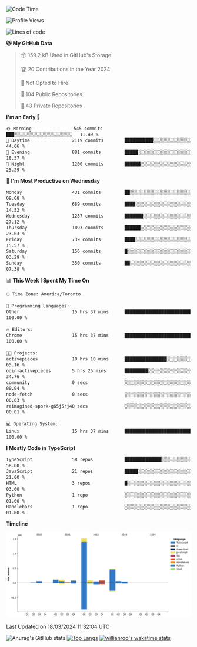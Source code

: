 <!--START_SECTION:waka-->
![Code Time](http://img.shields.io/badge/Code%20Time-1%2C311%20hrs%2038%20mins-blue)

![Profile Views](http://img.shields.io/badge/Profile%20Views-0-blue)

![Lines of code](https://img.shields.io/badge/From%20Hello%20World%20I%27ve%20Written-2.7%20million%20lines%20of%20code-blue)

**🐱 My GitHub Data** 

> 📦 159.2 kB Used in GitHub's Storage 
 > 
> 🏆 20 Contributions in the Year 2024
 > 
> 🚫 Not Opted to Hire
 > 
> 📜 104 Public Repositories 
 > 
> 🔑 43 Private Repositories 
 > 
**I'm an Early 🐤** 

```text
🌞 Morning                545 commits         ███░░░░░░░░░░░░░░░░░░░░░░   11.49 % 
🌆 Daytime                2119 commits        ███████████░░░░░░░░░░░░░░   44.66 % 
🌃 Evening                881 commits         █████░░░░░░░░░░░░░░░░░░░░   18.57 % 
🌙 Night                  1200 commits        ██████░░░░░░░░░░░░░░░░░░░   25.29 % 
```
📅 **I'm Most Productive on Wednesday** 

```text
Monday                   431 commits         ██░░░░░░░░░░░░░░░░░░░░░░░   09.08 % 
Tuesday                  689 commits         ████░░░░░░░░░░░░░░░░░░░░░   14.52 % 
Wednesday                1287 commits        ███████░░░░░░░░░░░░░░░░░░   27.12 % 
Thursday                 1093 commits        ██████░░░░░░░░░░░░░░░░░░░   23.03 % 
Friday                   739 commits         ████░░░░░░░░░░░░░░░░░░░░░   15.57 % 
Saturday                 156 commits         █░░░░░░░░░░░░░░░░░░░░░░░░   03.29 % 
Sunday                   350 commits         ██░░░░░░░░░░░░░░░░░░░░░░░   07.38 % 
```


📊 **This Week I Spent My Time On** 

```text
🕑︎ Time Zone: America/Toronto

💬 Programming Languages: 
Other                    15 hrs 37 mins      █████████████████████████   100.00 % 

🔥 Editors: 
Chrome                   15 hrs 37 mins      █████████████████████████   100.00 % 

🐱‍💻 Projects: 
activepieces             10 hrs 10 mins      ████████████████░░░░░░░░░   65.16 % 
odin-activepieces        5 hrs 25 mins       █████████░░░░░░░░░░░░░░░░   34.76 % 
community                0 secs              ░░░░░░░░░░░░░░░░░░░░░░░░░   00.04 % 
node-fetch               0 secs              ░░░░░░░░░░░░░░░░░░░░░░░░░   00.03 % 
reimagined-spork-g65j5rj40 secs              ░░░░░░░░░░░░░░░░░░░░░░░░░   00.01 % 

💻 Operating System: 
Linux                    15 hrs 37 mins      █████████████████████████   100.00 % 
```

**I Mostly Code in TypeScript** 

```text
TypeScript               58 repos            ██████████████░░░░░░░░░░░   58.00 % 
JavaScript               21 repos            █████░░░░░░░░░░░░░░░░░░░░   21.00 % 
HTML                     3 repos             █░░░░░░░░░░░░░░░░░░░░░░░░   03.00 % 
Python                   1 repo              ░░░░░░░░░░░░░░░░░░░░░░░░░   01.00 % 
Handlebars               1 repo              ░░░░░░░░░░░░░░░░░░░░░░░░░   01.00 % 
```



**Timeline**

![Lines of Code chart](https://raw.githubusercontent.com/wise-introvert/wise-introvert/master/assets/bar_graph.png)


 Last Updated on 18/03/2024 11:32:04 UTC
<!--END_SECTION:waka-->

![Anurag's GitHub stats](https://github-readme-stats.vercel.app/api?username=wise-introvert&count_private=true&show_icons=true)
[![Top Langs](https://github-readme-stats.vercel.app/api/top-langs/?username=wise-introvert&langs_count=10)](https://github.com/anuraghazra/github-readme-stats)
[![willianrod's wakatime stats](https://github-readme-stats.vercel.app/api/wakatime?username=wiseintrovert)](https://github.com/anuraghazra/github-readme-stats)
